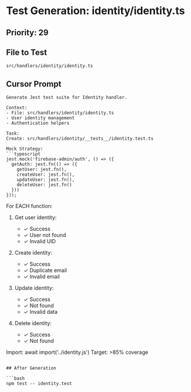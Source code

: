 # Test Generation: identity/identity.ts

## Priority: 29

## File to Test
`src/handlers/identity/identity.ts`

## Cursor Prompt

```
Generate Jest test suite for Identity handler.

Context:
- File: src/handlers/identity/identity.ts
- User identity management
- Authentication helpers

Task:
Create: src/handlers/identity/__tests__/identity.test.ts

Mock Strategy:
```typescript
jest.mock('firebase-admin/auth', () => ({
  getAuth: jest.fn(() => ({
    getUser: jest.fn(),
    createUser: jest.fn(),
    updateUser: jest.fn(),
    deleteUser: jest.fn()
  }))
}));
```

For EACH function:
1. Get user identity:
   - ✓ Success
   - ✓ User not found
   - ✓ Invalid UID

2. Create identity:
   - ✓ Success
   - ✓ Duplicate email
   - ✓ Invalid email

3. Update identity:
   - ✓ Success
   - ✓ Not found
   - ✓ Invalid data

4. Delete identity:
   - ✓ Success
   - ✓ Not found

Import: await import('../identity.js')
Target: >85% coverage
```

## After Generation

```bash
npm test -- identity.test
```
